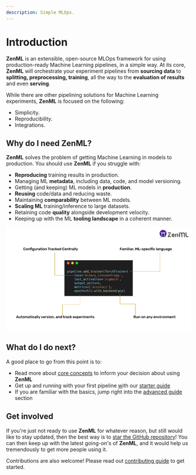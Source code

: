 ```yaml
---
description: Simple MLOps.
---
```


# Introduction

**ZenML** is an extensible, open-source MLOps framework for using production-ready Machine Learning pipelines, in a simple way. At its core, **ZenML** will orchestrate your experiment pipelines from **sourcing data** to **splitting, preprocessing, training**, all the way to the **evaluation of results** and even **serving**.

While there are other pipelining solutions for Machine Learning experiments, **ZenML** is focused on the following:

* Simplicity.
* Reproducibility. 
* Integrations.

## Why do I need ZenML?

**ZenML** solves the problem of getting Machine Learning in models to production. You should use **ZenML** if you struggle with:

* **Reproducing** training results in production.
* Managing ML **metadata**, including data, code, and model versioning.
* Getting \(and keeping\) ML models in **production**.
* **Reusing** code/data and reducing waste.
* Maintaining **comparability** between ML models.
* **Scaling ML** training/inference to large datasets.
* Retaining code **quality** alongside development velocity.
* Keeping up with the ML **tooling landscape** in a coherent manner.

![How writing ML in ZenML code keeps your code production ready from the start](.gitbook/assets/zenml-deck-q2-21-3-.png)

## What do I do next?

A good place to go from this point is to:

* Read more about [core concepts](core-concepts.md) to inform your decision about using **ZenML**
* Get up and running with your first pipeline [w](starter-guide/quickstart.md)ith our [starter guide](starter-guide/repository.md)
* If you are familiar with the basics, jump right into the [advanced guide](advanced-guide/inspecting-all-pipelines.md) section

## Get involved

If you're just not ready to use **ZenML** for whatever reason, but still would like to stay updated, then the best way is to [star the GitHub repository](https://github.com/maiot-io/zenml)! You can then keep up with the latest going-on's of **ZenML**, and it would help us tremendously to get more people using it.

Contributions are also welcome! Please read out [contributing guide](https://github.com/maiot-io/zenml/blob/main/CONTRIBUTING.md) to get started.

